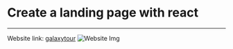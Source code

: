 # Create a landing page with react

---

Website link: [galaxytour](https://www.galaxytour.vercel.app)
![Website Img](/assets/sitess.png)
